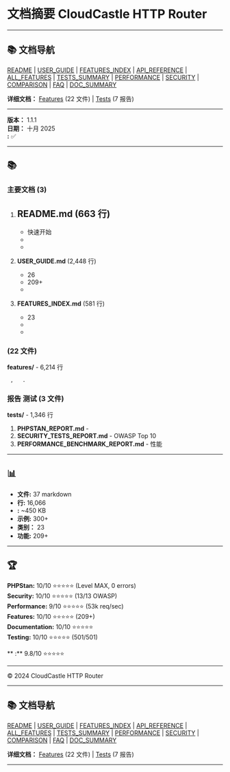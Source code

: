 # 文档摘要 CloudCastle HTTP Router

---

## 📚 文档导航

[README](../../README.md) | [USER_GUIDE](USER_GUIDE.md) | [FEATURES_INDEX](FEATURES_INDEX.md) | [API_REFERENCE](API_REFERENCE.md) | [ALL_FEATURES](ALL_FEATURES.md) | [TESTS_SUMMARY](TESTS_SUMMARY.md) | [PERFORMANCE](PERFORMANCE_ANALYSIS.md) | [SECURITY](SECURITY_REPORT.md) | [COMPARISON](COMPARISON.md) | [FAQ](FAQ.md) | [DOC_SUMMARY](DOCUMENTATION_SUMMARY.md)

**详细文档：** [Features](features/) (22 文件) | [Tests](tests/) (7 报告)

---


**版本：** 1.1.1  
**日期：** 十月 2025  
**:** ✅  

---

## 📚  

### 主要文档 (3)

1. **README.md** (663 行)
   -  
   - 快速开始
   -  
   -  

2. **USER_GUIDE.md** (2,448 行)
   - 26 
   - 209+ 
   -  

3. **FEATURES_INDEX.md** (581 行)
   -  23 
   -   
   -  

###   (22 文件)

**features/** - 6,214 行

     ,   .

### 报告  测试 (3 文件)

**tests/** - 1,346 行

1. **PHPSTAN_REPORT.md** -  
2. **SECURITY_TESTS_REPORT.md** - OWASP Top 10
3. **PERFORMANCE_BENCHMARK_REPORT.md** - 性能

---

## 📊 

- **文件:** 37 markdown
- **行:** 16,066
- **:** ~450 KB
- **示例:** 300+
- **类别：** 23
- **功能:** 209+

---

## 🏆 

**PHPStan:** 10/10 ⭐⭐⭐⭐⭐ (Level MAX, 0 errors)  
**Security:** 10/10 ⭐⭐⭐⭐⭐ (13/13 OWASP)  
**Performance:** 9/10 ⭐⭐⭐⭐⭐ (53k req/sec)  
**Features:** 10/10 ⭐⭐⭐⭐⭐ (209+)  
**Documentation:** 10/10 ⭐⭐⭐⭐⭐  
**Testing:** 10/10 ⭐⭐⭐⭐⭐ (501/501)

** :** 9.8/10 ⭐⭐⭐⭐⭐

---

© 2024 CloudCastle HTTP Router


---

## 📚 文档导航

[README](../../README.md) | [USER_GUIDE](USER_GUIDE.md) | [FEATURES_INDEX](FEATURES_INDEX.md) | [API_REFERENCE](API_REFERENCE.md) | [ALL_FEATURES](ALL_FEATURES.md) | [TESTS_SUMMARY](TESTS_SUMMARY.md) | [PERFORMANCE](PERFORMANCE_ANALYSIS.md) | [SECURITY](SECURITY_REPORT.md) | [COMPARISON](COMPARISON.md) | [FAQ](FAQ.md) | [DOC_SUMMARY](DOCUMENTATION_SUMMARY.md)

**详细文档：** [Features](features/) (22 文件) | [Tests](tests/) (7 报告)

---

